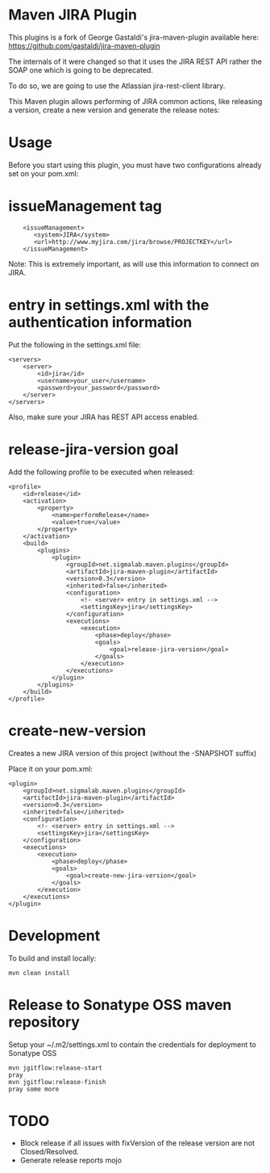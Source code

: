 Maven JIRA Plugin
=================

This plugins is a fork of George Gastaldi's jira-maven-plugin available here: https://github.com/gastaldi/jira-maven-plugin

The internals of it were changed so that it uses the JIRA REST API rather the SOAP one which is going to be deprecated.

To do so, we are going to use the Atlassian jira-rest-client library. 

This Maven plugin allows performing of JIRA common actions, like releasing a version, create a new version and generate the release notes:


Usage
=====================

Before you start using this plugin, you must have two configurations already set on your pom.xml:

issueManagement tag
=====================

        <issueManagement>
           <system>JIRA</system>
           <url>http://www.myjira.com/jira/browse/PROJECTKEY</url>
        </issueManagement>

Note: This is extremely important, as will use this information to connect on JIRA.

<server> entry in settings.xml with the authentication information
=====================

Put the following in the settings.xml file: 

    <servers>
        <server>
            <id>jira</id>
            <username>your_user</username>
            <password>your_password</password>
        </server>
    </servers>


Also, make sure your JIRA has REST API access enabled.


release-jira-version goal
=====================

Add the following profile to be executed when released:

    <profile>
	    <id>release</id>
	    <activation>
		    <property>
			    <name>performRelease</name>
			    <value>true</value>
		    </property>
	    </activation>
	    <build>
		    <plugins>
			    <plugin>
				    <groupId>net.sigmalab.maven.plugins</groupId>
				    <artifactId>jira-maven-plugin</artifactId>
				    <version>0.3</version>
				    <inherited>false</inherited>
				    <configuration>
					    <!- <server> entry in settings.xml -->
					    <settingsKey>jira</settingsKey>
				    </configuration>
				    <executions>
					    <execution>
						    <phase>deploy</phase>
						    <goals>
							    <goal>release-jira-version</goal>
						    </goals>
					    </execution>
				    </executions>
			    </plugin>
		    </plugins>
	    </build>
    </profile>

create-new-version
=====================

Creates a new JIRA version of this project (without the -SNAPSHOT suffix)

Place it on your pom.xml:

    <plugin>
	    <groupId>net.sigmalab.maven.plugins</groupId>
	    <artifactId>jira-maven-plugin</artifactId>
	    <version>0.3</version>
	    <inherited>false</inherited>
	    <configuration>
		    <!- <server> entry in settings.xml -->
		    <settingsKey>jira</settingsKey>
	    </configuration>
	    <executions>
		    <execution>
			    <phase>deploy</phase>
			    <goals>
				    <goal>create-new-jira-version</goal>
			    </goals>
		    </execution>
	    </executions>
    </plugin>


Development
===================

To build and install locally:

    mvn clean install
    
Release to Sonatype OSS maven repository
===================

Setup your ~/.m2/settings.xml to contain the credentials for deployment to Sonatype OSS

    mvn jgitflow:release-start
    pray
    mvn jgitflow:release-finish
    pray some more

TODO
===================

* Block release if all issues with fixVersion of the release version are not Closed/Resolved.
* Generate release reports mojo